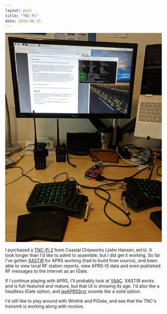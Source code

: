 ```yaml
---
layout: post
title: "TNC-Pi"
date: 2019-06-15
---
```


![TNC-Pi set up on a desktop](/assets/2019-06-14-tnc-pi.jpg)

I purchased a [TNC-Pi 2](https://tnc-x.com/TNCPi.htm) from Coastal Chipworks (John Hansen, `W2FS`).
It took longer than I'd like to admit to assemble, but I did get it working. So far I've gotten
[XASTIR](https://xastir.org/index.php/Main_Page) for APRS working (had to build from source), and
been able to view local RF station reports, view APRS-IS data and even published RF messages to the
internet as an IGate.

If I continue playing with APRS, I'll probably look at
[YAAC](http://www.ka2ddo.org/ka2ddo/YAAC.html). XASTIR works and is full-featured and mature, but
that UI is showing its age. I'd also like a headless IGate option, and
[javAPRSSrvr](http://www.aprs-is.net/javAPRSSrvr/) sounds like a solid option.

I'd still like to play around with Winlink and PiGate, and see that the TNC's transmit is working
along with receive.
